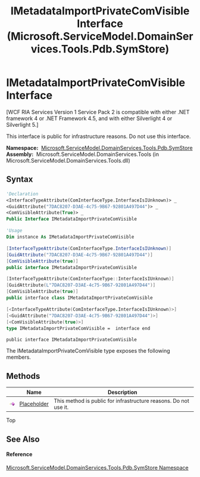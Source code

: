 ﻿---
title: IMetadataImportPrivateComVisible Interface (Microsoft.ServiceModel.DomainServices.Tools.Pdb.SymStore)
TOCTitle: IMetadataImportPrivateComVisible Interface
ms:assetid: T:Microsoft.ServiceModel.DomainServices.Tools.Pdb.SymStore.IMetadataImportPrivateComVisible
ms:mtpsurl: https://msdn.microsoft.com/en-us/library/microsoft.servicemodel.domainservices.tools.pdb.symstore.imetadataimportprivatecomvisible(v=VS.91)
ms:contentKeyID: 32336258
ms.date: 01/27/2012
mtps_version: v=VS.91
f1_keywords:
- Microsoft.ServiceModel.DomainServices.Tools.Pdb.SymStore.IMetadataImportPrivateComVisible
dev_langs:
- CSharp
- JScript
- VB
- FSharp
- c++
api_location:
- microsoft.servicemodel.domainservices.tools.dll
api_name:
- Microsoft.ServiceModel.DomainServices.Tools.Pdb.SymStore.IMetadataImportPrivateComVisible
api_type:
- Managed
topic_type:
- apiref
- kbSyntax
product_family_name: VS
ROBOTS: INDEX,FOLLOW
---

# IMetadataImportPrivateComVisible Interface

\[WCF RIA Services Version 1 Service Pack 2 is compatible with either .NET framework 4 or .NET Framework 4.5, and with either Silverlight 4 or Silverlight 5.\]

This interface is public for infrastructure reasons. Do not use this interface.

**Namespace:**  [Microsoft.ServiceModel.DomainServices.Tools.Pdb.SymStore](gg153801\(v=vs.91\).md)  
**Assembly:**  Microsoft.ServiceModel.DomainServices.Tools (in Microsoft.ServiceModel.DomainServices.Tools.dll)

## Syntax

``` vb
'Declaration
<InterfaceTypeAttribute(ComInterfaceType.InterfaceIsIUnknown)> _
<GuidAttribute("7DAC8207-D3AE-4c75-9B67-92801A497D44")> _
<ComVisibleAttribute(True)> _
Public Interface IMetadataImportPrivateComVisible
```

``` vb
'Usage
Dim instance As IMetadataImportPrivateComVisible
```

``` csharp
[InterfaceTypeAttribute(ComInterfaceType.InterfaceIsIUnknown)]
[GuidAttribute("7DAC8207-D3AE-4c75-9B67-92801A497D44")]
[ComVisibleAttribute(true)]
public interface IMetadataImportPrivateComVisible
```

``` c++
[InterfaceTypeAttribute(ComInterfaceType::InterfaceIsIUnknown)]
[GuidAttribute(L"7DAC8207-D3AE-4c75-9B67-92801A497D44")]
[ComVisibleAttribute(true)]
public interface class IMetadataImportPrivateComVisible
```

``` fsharp
[<InterfaceTypeAttribute(ComInterfaceType.InterfaceIsIUnknown)>]
[<GuidAttribute("7DAC8207-D3AE-4c75-9B67-92801A497D44")>]
[<ComVisibleAttribute(true)>]
type IMetadataImportPrivateComVisible =  interface end
```

``` jscript
public interface IMetadataImportPrivateComVisible
```

The IMetadataImportPrivateComVisible type exposes the following members.

## Methods

<table>
<thead>
<tr class="header">
<th> </th>
<th>Name</th>
<th>Description</th>
</tr>
</thead>
<tbody>
<tr class="odd">
<td><img src="images\Ff423329.pubmethod(en-us,VS.91).gif" title="Public method" alt="Public method" /></td>
<td><a href="gg153668(v=vs.91).md">Placeholder</a></td>
<td>This method is public for infrastructure reasons. Do not use it.</td>
</tr>
</tbody>
</table>

Top

## See Also

#### Reference

[Microsoft.ServiceModel.DomainServices.Tools.Pdb.SymStore Namespace](gg153801\(v=vs.91\).md)

